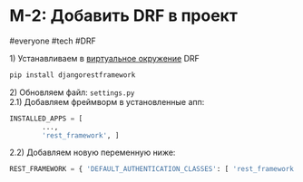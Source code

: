 # М-2: Добавить DRF в проект
#everyone #tech #DRF

1\) Устанавливаем в [виртуальное окружение](../library/Виртуальное%20окружение.md) DRF  
``` python
pip install djangorestframework
```
2\) Обновляем файл: `settings.py`  
2.1) Добавляем фреймворм в установленные апп:  
``` python
INSTALLED_APPS = [ 
		...,
		'rest_framework', ]
```
2.2) Добавляем новую переменную ниже:  
``` python
REST_FRAMEWORK = { 'DEFAULT_AUTHENTICATION_CLASSES': [ 'rest_framework.authentication.BasicAuthentication', 'rest_framework.authentication.SessionAuthentication', ], 'DEFAULT_PERMISSION_CLASSES': [ 'rest_framework.permissions.IsAuthenticated', ], }
```